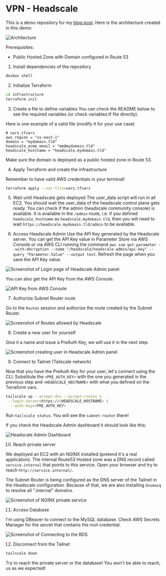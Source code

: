 # VPN - Headscale
This is a demo repository for my [blog post](http://felipetrindade.com/vpn). Here is the architecture created in this demo:

![Architecture](./docs/Headscale.drawio.png)

Prerequisites:
- Public Hosted Zone with Domain configured in Route 53

1) Install dependencies of the repository

```sh
devbox shell
```

2) Initialize Terraform

```sh
cd infrastructure
terraform init
```

3) Create a file to define variables
You can check the README below to see the required variables (or check variables.tf file directly).

Here is one example of a valid file (modify it for your use case)

```hcl
# vars.tfvars
aws_region = "us-east-1"
domain = "mydomain.tld"
headscale_acme_email = "me@mydomain.tld"
headscale_hostname = "headscale.mydomain.tld"
```

Make sure the domain is deployed as a public hosted zone in Route 53.

4) Apply Terraform and create the infrastructure

Remember to have valid AWS credentials in your terminal!

```sh
terraform apply --var-file=vars.tfvars
```

5) Wait until Headscale gets deployed
The user_data script will run in all EC2. You should wait the user_data of the headscale control plane gets ready. You can check if the admin (headscale community console) is available. It is available in the `/admin` route, i.e. if you defined `headscale_hostname` as `headscale.mydomain.tld`, then you will need to wait `https://headscale.mydomain.tld/admin` to be available.

6) Access Headscale Admin
Use the API Key generated by the Headscale server. You can get the API Key value in Parameter Store via AWS Console or via AWS CLI running the command `aws ssm get-parameter --with-decryption --name "/headscale/headscale-admin/api-key" --query "Parameter.Value" --output text`. Refresh the page when you save the API Key value.

![Screenshot of Login page of Headscale Admin panel](./docs/login-headscale-admin.png)

You can also get the API Key from the AWS Console.

![API Key from AWS Console](./docs/parameter-store-api-key.png)

7) Authorize Subnet Router route

Go to the `Routes` session and authorize the route created by the Subnet Router.

![Screenshot of Routes allowed by Headscale](./docs/routes.png)

8) Create a new user for yourself

Give it a name and issue a PreAuth Key, we will use it in the next step.

![Screenshot creating user in Headscale Admin panel](./docs/create-user.png)

9) Connect to Tailnet (Tailscale network)

Now that you have the PreAuth Key for your user, let's connect using the CLI. Substitute the `<PRE_AUTH_KEY>` with the one you generated in the previous step and `<HEADSCALE_HOSTNAME>` with what you defined on the Terraform vars.

```sh
tailscale up --accept-dns --accept-routes \
 --login-server=https://<HEADSCALE_HOSTNAME> \
  --auth-key=<PRE_AUTH_KEY>
```

Run `tailscale status`. You will see the `subnet-router` there!

If you check the Headscale Admin dashboard it should look like this:

![Headscale Admin Dashboard](./docs/dashboard.png)

10) Reach private server

We deployed an EC2 with an NGINX installed (pretend it's a real application). The internal Route53 Hosted zone was a DNS record called `service.internal` that points to this service. Open your browser and try to reach `http://service.internal/`.

The Subnet Router is being configured as the DNS server of the Tailnet in the Headscale configuration. Because of that, we are also installing `dnsmasq` to resolve all ".internal" domains.

![Screenshot of NGINX private service](./docs/service.png)

11) Access Database

I'm using DBeaver to connect to the MySQL database. Check AWS Secrets Manager for the secret that contains the root credential.

![Screenshot of Connecting to the RDS](./docs/db-connect.png)

12) Disconnect from the Tailnet

```sh
tailscale down
```

Try to reach the private server or the database! You won't be able to reach, us as we expected!